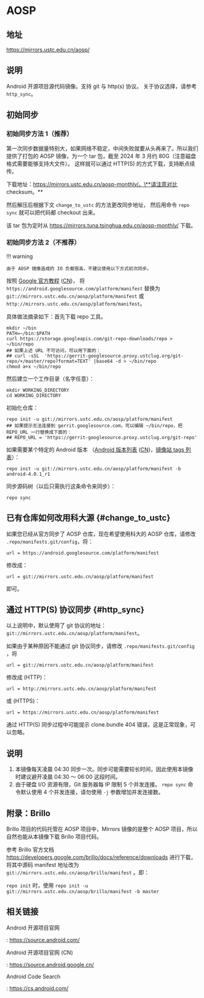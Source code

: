 # AOSP

## 地址

<https://mirrors.ustc.edu.cn/aosp/>

## 说明

Android 开源项目源代码镜像。支持 git 与 http(s) 协议。
关于协议选择，请参考 `http_sync`。

## 初始同步

### 初始同步方法 1（推荐）

第一次同步数据量特别大，如果网络不稳定，中间失败就要从头再来了。所以我们提供了打包的
AOSP 镜像，为一个 tar 包，截至 2024 年 3 月约
80G（注意磁盘格式需要能够支持大文件）。 这样就可以通过 HTTP(S)
的方式下载，支持断点续传。

下载地址：https://mirrors.ustc.edu.cn/aosp-monthly/。\**请注意对比
checksum。*\*

然后解压后根据下文 `change_to_ustc`
的方法更改同步地址， 然后用命令 `repo sync` 就可以把代码都 checkout
出来。

该 tar 包为定时从 <https://mirrors.tuna.tsinghua.edu.cn/aosp-monthly/>
下载。

### 初始同步方法 2（不推荐）

!!! warning

    由于 AOSP 镜像造成的 IO 负载很高，不建议使用以下方式初次同步。

按照 [Google
官方教程](https://source.android.com/source/downloading.html)
([CN](https://source.android.google.cn/source/downloading))， 将
`https://android.googlesource.com/platform/manifest` 替换为
`git://mirrors.ustc.edu.cn/aosp/platform/manifest` 或
`http://mirrors.ustc.edu.cn/aosp/platform/manifest`。

具体做法摘录如下：首先下载 repo 工具。

    mkdir ~/bin
    PATH=~/bin:$PATH
    curl https://storage.googleapis.com/git-repo-downloads/repo > ~/bin/repo
    ## 如果上述 URL 不可访问，可以用下面的：
    ## curl -sSL  'https://gerrit-googlesource.proxy.ustclug.org/git-repo/+/master/repo?format=TEXT' |base64 -d > ~/bin/repo
    chmod a+x ~/bin/repo

然后建立一个工作目录（名字任意）：

    mkdir WORKING_DIRECTORY
    cd WORKING_DIRECTORY

初始化仓库：

    repo init -u git://mirrors.ustc.edu.cn/aosp/platform/manifest
    ## 如果提示无法连接到 gerrit.googlesource.com，可以编辑 ~/bin/repo，把 REPO_URL 一行替换成下面的：
    ## REPO_URL = 'https://gerrit-googlesource.proxy.ustclug.org/git-repo'

如果需要某个特定的 Android 版本 （[Android
版本列表](https://source.android.com/source/build-numbers.html#source-code-tags-and-builds)
([CN](https://source.android.google.cn/source/build-numbers?hl=zh-cn#source-code-tags-and-builds))，[镜像站
tags
列表](http://mirrors.ustc.edu.cn/aosp/platform/manifest.git/refs/tags/)）：

    repo init -u git://mirrors.ustc.edu.cn/aosp/platform/manifest -b android-4.0.1_r1

同步源码树（以后只需执行这条命令来同步）：

    repo sync

## 已有仓库如何改用科大源 {#change_to_ustc}

如果您已经从官方同步了 AOSP 仓库，现在希望使用科大的 AOSP 仓库，请修改
`.repo/manifests.git/config`，将：

    url = https://android.googlesource.com/platform/manifest

修改成：

    url = git://mirrors.ustc.edu.cn/aosp/platform/manifest

即可。

## 通过 HTTP(S) 协议同步 {#http_sync}

以上说明中，默认使用了 git
协议的地址：`git://mirrors.ustc.edu.cn/aosp/platform/manifest`。

如果由于某种原因不能通过 git 协议同步，请修改
`.repo/manifests.git/config` ，将

    url = git://mirrors.ustc.edu.cn/aosp/platform/manifest

修改成 (HTTP)：

    url = http://mirrors.ustc.edu.cn/aosp/platform/manifest

或 (HTTPS)：

    url = https://mirrors.ustc.edu.cn/aosp/platform/manifest

通过 HTTP(S) 同步过程中可能提示 clone.bundle 404
错误，这是正常现象，可以忽略。

## 说明

1.  本镜像每天凌晨 04:30
    同步一次。同步可能需要较长时间，因此使用本镜像时建议避开凌晨 04:30
    ～ 06:00 这段时间。
2.  由于硬盘 I/O 资源有限，Git 服务器每 IP 限制 5 个并发连接。
    `repo sync` 命令默认使用 4 个并发连接，请勿使用 `-j`
    参数增加并发连接数。

## 附录：Brillo

Brillo 项目的代码托管在 AOSP 项目中，Mirrors 镜像的是整个 AOSP
项目，所以自然也能从本镜像下载 Brillo 项目代码。

参考 Brillo 官方文档
<https://developers.google.com/brillo/docs/reference/downloads>
进行下载，将其中源码 manifest 地址改为
`git://mirrors.ustc.edu.cn/aosp/brillo/manifest` 。即：

`repo init` 时，使用
`repo init -u git://mirrors.ustc.edu.cn/aosp/brillo/manifest -b master`

## 相关链接

Android 开源项目官网

:   <https://source.android.com/>

Android 开源项目官网 (CN)

:   <https://source.android.google.cn/>

Android Code Search

:   <https://cs.android.com/>

